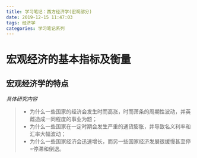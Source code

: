 ```yaml
---
title: 学习笔记：西方经济学(宏观部分)
date: 2019-12-15 11:47:03
tags: 经济学
categories: 学习笔记系列
---
```


# 宏观经济的基本指标及衡量
## 宏观经济学的特点
*具体研究内容*
>* 为什么一些国家的经济会发生时而高涨，时而萧条的周期性波动，并英雌造成一同程度的事业为题；
>* 为什么一些国家在一定时期会发生严重的通货膨胀，并导致名义利率和汇率大幅波动；
>* 为什么一些国家经济会迅速增长，而另一些国家经济发展很缓慢甚至停=停滞和倒退。


